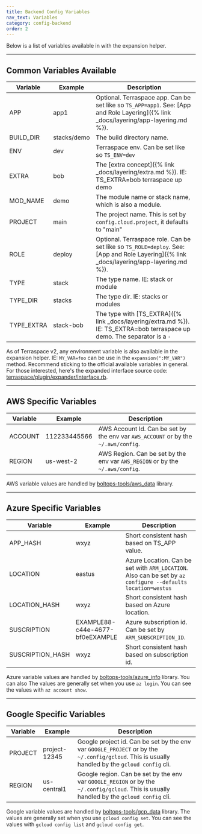 ```yaml
---
title: Backend Config Variables
nav_text: Variables
category: config-backend
order: 2
---
```


Below is a list of variables available in with the expansion helper.

___

## Common Variables Available

<div class="table-wrapper" markdown=1>

Variable | Example | Description
--- | --- | ---
APP | app1 | Optional. Terraspace app. Can be set like so `TS_APP=app1`. See: [App and Role Layering]({% link _docs/layering/app-layering.md %}).
BUILD_DIR | stacks/demo | The build directory name.
ENV | dev | Terraspace env. Can be set like so `TS_ENV=dev`
EXTRA | bob | The [extra concept]({% link _docs/layering/extra.md %}). IE: TS_EXTRA=bob terraspace up demo
MOD_NAME | demo | The module name or stack name, which is also a module.
PROJECT | main | The project name. This is set by `config.cloud.project`, it defaults to "main"
ROLE | deploy | Optional. Terraspace role. Can be set like so `TS_ROLE=deploy`. See: [App and Role Layering]({% link _docs/layering/app-layering.md %}).
TYPE | stack | The type name. IE: stack or module
TYPE_DIR | stacks | The type dir. IE: stacks or modules
TYPE_EXTRA | stack-bob | The type with [TS_EXTRA]({% link _docs/layering/extra.md %}). IE: TS_EXTRA=bob terraspace up demo. The separator is a `-`

</div>

As of Terraspace v2, any environment variable is also available in the expansion helper. IE: `MY_VAR=foo` can be use in the `expansion(":MY_VAR")` method. Recommend sticking to the official available variables in general. For those interested, here's the expanded interface source code: [terraspace/plugin/expander/interface.rb](https://github.com/boltops-tools/terraspace/blob/10263df3c161d2b3fb5ed7e1db8a146ad781baa3/lib/terraspace/plugin/expander/interface.rb#L79).

___

## AWS Specific Variables

<div class="table-wrapper" markdown=1>

Variable | Example | Description
--- | --- | ---
ACCOUNT | 112233445566 | AWS Account Id. Can be set by the env var `AWS_ACCOUNT` or by the `~/.aws/config`.
REGION | us-west-2 | AWS Region. Can be set by the env var `AWS_REGION` or by the `~/.aws/config`.

</div>

AWS variable values are handled by [boltops-tools/aws_data](https://github.com/boltops-tools/aws_data) library.

___

## Azure Specific Variables

<div class="table-wrapper" markdown=1>

Variable | Example | Description
--- | --- | ---
APP_HASH | wxyz | Short consistent hash based on TS_APP value.
LOCATION         | eastus | Azure Location. Can be set with `ARM_LOCATION`. Also can be set by `az configure --defaults location=westus`
LOCATION_HASH | wxyz | Short consistent hash based on Azure location.
SUSCRIPTION      | EXAMPLE88-c44e-4677-bf0eEXAMPLE | Azure subscription id. Can be set by `ARM_SUBSCRIPTION_ID`.
SUSCRIPTION_HASH | wxyz | Short consistent hash based on subscription id.

</div>

Azure variable values are handled by [boltops-tools/azure_info](https://github.com/boltops-tools/azure_info) library. You can also The values are generally set when you use `az login`.  You can see the values with `az account show`.

___

## Google Specific Variables

<div class="table-wrapper" markdown=1>

Variable | Example | Description
--- | --- | ---
PROJECT | project-12345 | Google project id. Can be set by the env var `GOOGLE_PROJECT` or by the `~/.config/gcloud`. This is usually handled by the `gcloud config` cli.
REGION | us-central1 | Google region. Can be set by the env var `GOOGLE_REGION` or by the `~/.config/gcloud`. This is usually handled by the `gcloud config` cli.

</div>

Google variable values are handled by [boltops-tools/gcp_data](https://github.com/boltops-tools/gcp_data) library. The values are generally set when you use `gcloud config set`.  You can see the values with `gcloud config list` and `gcloud config get`.
